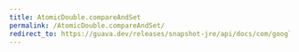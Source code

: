 ```yaml
---
title: AtomicDouble.compareAndSet
permalink: /AtomicDouble.compareAndSet/
redirect_to: https://guava.dev/releases/snapshot-jre/api/docs/com/google/common/util/concurrent/AtomicDouble.html#compareAndSet-double-double-
---
```

